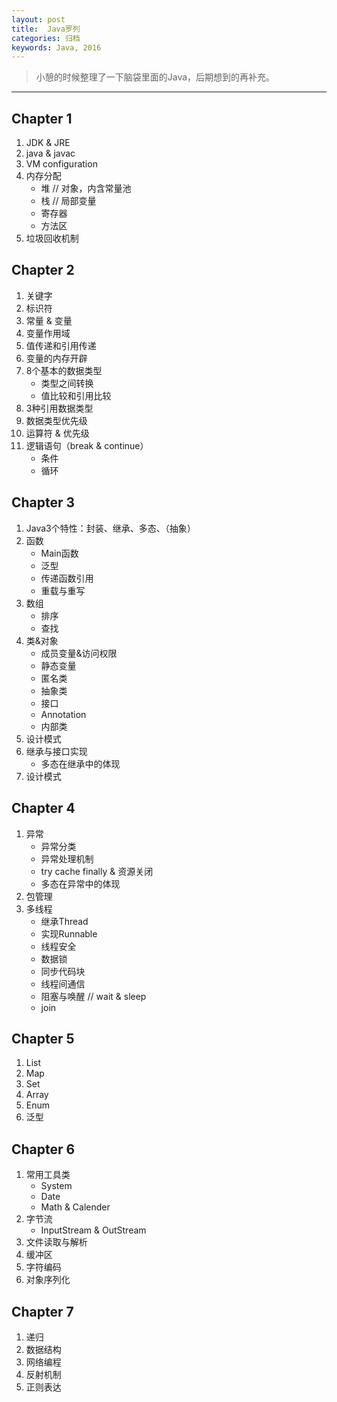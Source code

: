 ```yaml
---
layout: post
title:  Java罗列
categories: 归档
keywords: Java, 2016
---
```


> 小憩的时候整理了一下脑袋里面的Java，后期想到的再补充。
---

## Chapter 1

1. JDK & JRE
2. java & javac
3. VM configuration
4. 内存分配
	- 堆 // 对象，内含常量池
	- 栈 // 局部变量
	- 寄存器
	- 方法区
5. 垃圾回收机制

## Chapter 2
1. 关键字
2. 标识符
3. 常量 & 变量
4. 变量作用域
5. 值传递和引用传递
6. 变量的内存开辟
7. 8个基本的数据类型
	- 类型之间转换
	- 值比较和引用比较
8. 3种引用数据类型
9. 数据类型优先级
10. 运算符 & 优先级
11. 逻辑语句（break & continue）
	- 条件
	- 循环

## Chapter 3
1. Java3个特性：封装、继承、多态、（抽象）
2. 函数
	- Main函数
	- 泛型
	- 传递函数引用
	- 重载与重写
3. 数组
	- 排序
	- 查找
4. 类&对象
	- 成员变量&访问权限
	- 静态变量
	- 匿名类
	- 抽象类
	- 接口
	- Annotation
	- 内部类
5. 	设计模式
6. 	继承与接口实现
	- 多态在继承中的体现
7. 	设计模式

## Chapter 4
1. 异常
	- 异常分类
	- 异常处理机制
	- try cache finally & 资源关闭
	- 多态在异常中的体现
2. 包管理
3. 多线程
	- 继承Thread
	- 实现Runnable
	- 线程安全
	- 数据锁
	- 同步代码块
	- 线程间通信
	- 阻塞与唤醒 // wait & sleep
	- join

## Chapter 5
1. List
2. Map
3. Set
4. Array
5. Enum
6. 泛型

## Chapter 6
1. 常用工具类
	- System
	- Date
	- Math & Calender
2. 字节流
	- InputStream & OutStream
3. 文件读取与解析
4. 缓冲区
5. 字符编码
6. 对象序列化

## Chapter 7
1. 递归
2. 数据结构
3. 网络编程
4. 反射机制
5. 正则表达
